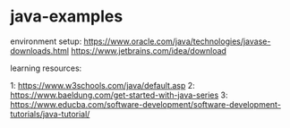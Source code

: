 # java-examples


environment setup:
https://www.oracle.com/java/technologies/javase-downloads.html
https://www.jetbrains.com/idea/download

learning resources:

1: https://www.w3schools.com/java/default.asp
2: https://www.baeldung.com/get-started-with-java-series
3: https://www.educba.com/software-development/software-development-tutorials/java-tutorial/